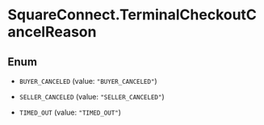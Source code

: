 # SquareConnect.TerminalCheckoutCancelReason

## Enum


* `BUYER_CANCELED` (value: `"BUYER_CANCELED"`)

* `SELLER_CANCELED` (value: `"SELLER_CANCELED"`)

* `TIMED_OUT` (value: `"TIMED_OUT"`)


